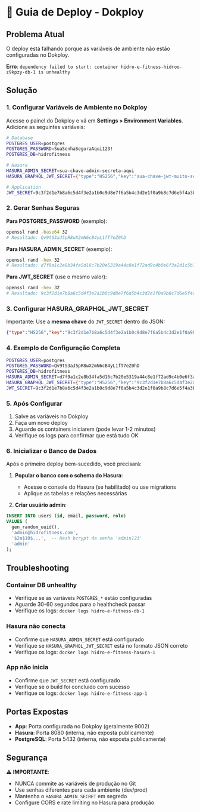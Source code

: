 # 🚀 Guia de Deploy - Dokploy

## Problema Atual
O deploy está falhando porque as variáveis de ambiente não estão configuradas no Dokploy.

**Erro**: `dependency failed to start: container hidro-e-fitness-hidroo-z9kpzy-db-1 is unhealthy`

## Solução

### 1. Configurar Variáveis de Ambiente no Dokploy

Acesse o painel do Dokploy e vá em **Settings > Environment Variables**. Adicione as seguintes variáveis:

```bash
# Database
POSTGRES_USER=postgres
POSTGRES_PASSWORD=SuaSenhaSeguraAqui123!
POSTGRES_DB=hidrofitness

# Hasura
HASURA_ADMIN_SECRET=sua-chave-admin-secreta-aqui
HASURA_GRAPHQL_JWT_SECRET={"type":"HS256","key":"sua-chave-jwt-muito-segura-com-pelo-menos-32-caracteres"}

# Application
JWT_SECRET=9c3f2d1e7b8a6c5d4f3e2a1b0c9d8e7f6a5b4c3d2e1f0a9b8c7d6e5f4a3b2c1
```

### 2. Gerar Senhas Seguras

**Para POSTGRES_PASSWORD** (exemplo):
```bash
openssl rand -base64 32
# Resultado: Qv9tS3aJ5pR8wX2mN6cB4yL1fT7eZ0hD
```

**Para HASURA_ADMIN_SECRET** (exemplo):
```bash
openssl rand -hex 32
# Resultado: d7f9a1c2e8b34fa5d16c7b20e5319a44c8e1f72ad9c4b0e6f3a2d1c5b7e9a0d4
```

**Para JWT_SECRET** (use o mesmo valor):
```bash
openssl rand -hex 32
# Resultado: 9c3f2d1e7b8a6c5d4f3e2a1b0c9d8e7f6a5b4c3d2e1f0a9b8c7d6e5f4a3b2c1
```

### 3. Configurar HASURA_GRAPHQL_JWT_SECRET

Importante: Use a **mesma chave** do `JWT_SECRET` dentro do JSON:

```json
{"type":"HS256","key":"9c3f2d1e7b8a6c5d4f3e2a1b0c9d8e7f6a5b4c3d2e1f0a9b8c7d6e5f4a3b2c1"}
```

### 4. Exemplo de Configuração Completa

```bash
POSTGRES_USER=postgres
POSTGRES_PASSWORD=Qv9tS3aJ5pR8wX2mN6cB4yL1fT7eZ0hD
POSTGRES_DB=hidrofitness
HASURA_ADMIN_SECRET=d7f9a1c2e8b34fa5d16c7b20e5319a44c8e1f72ad9c4b0e6f3a2d1c5b7e9a0d4
HASURA_GRAPHQL_JWT_SECRET={"type":"HS256","key":"9c3f2d1e7b8a6c5d4f3e2a1b0c9d8e7f6a5b4c3d2e1f0a9b8c7d6e5f4a3b2c1"}
JWT_SECRET=9c3f2d1e7b8a6c5d4f3e2a1b0c9d8e7f6a5b4c3d2e1f0a9b8c7d6e5f4a3b2c1
```

### 5. Após Configurar

1. Salve as variáveis no Dokploy
2. Faça um novo deploy
3. Aguarde os containers iniciarem (pode levar 1-2 minutos)
4. Verifique os logs para confirmar que está tudo OK

### 6. Inicializar o Banco de Dados

Após o primeiro deploy bem-sucedido, você precisará:

1. **Popular o banco com o schema do Hasura**:
   - Acesse o console do Hasura (se habilitado) ou use migrations
   - Aplique as tabelas e relações necessárias

2. **Criar usuário admin**:
```sql
INSERT INTO users (id, email, password, role)
VALUES (
  gen_random_uuid(),
  'admin@hidrofitness.com',
  '$2a$10$...',  -- Hash bcrypt da senha 'admin123'
  'admin'
);
```

## Troubleshooting

### Container DB unhealthy
- Verifique se as variáveis `POSTGRES_*` estão configuradas
- Aguarde 30-60 segundos para o healthcheck passar
- Verifique os logs: `docker logs hidro-e-fitness-db-1`

### Hasura não conecta
- Confirme que `HASURA_ADMIN_SECRET` está configurado
- Verifique se `HASURA_GRAPHQL_JWT_SECRET` está no formato JSON correto
- Verifique os logs: `docker logs hidro-e-fitness-hasura-1`

### App não inicia
- Confirme que `JWT_SECRET` está configurado
- Verifique se o build foi concluído com sucesso
- Verifique os logs: `docker logs hidro-e-fitness-app-1`

## Portas Expostas

- **App**: Porta configurada no Dokploy (geralmente 9002)
- **Hasura**: Porta 8080 (interna, não exposta publicamente)
- **PostgreSQL**: Porta 5432 (interna, não exposta publicamente)

## Segurança

⚠️ **IMPORTANTE**:
- NUNCA commite as variáveis de produção no Git
- Use senhas diferentes para cada ambiente (dev/prod)
- Mantenha o `HASURA_ADMIN_SECRET` em segredo
- Configure CORS e rate limiting no Hasura para produção
